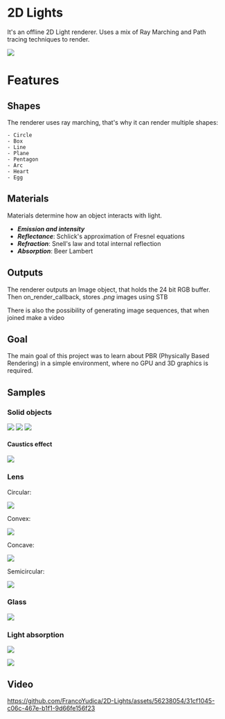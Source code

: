 
# 2D Lights

It's an offline 2D Light renderer. Uses a mix of Ray Marching and Path tracing techniques to render.

![ ](samples/metaballs0.png)

# Features
## Shapes
The renderer uses ray marching, that's why it can render multiple shapes:

    - Circle
    - Box
    - Line
    - Plane
    - Pentagon
    - Arc
    - Heart
    - Egg

## Materials

Materials determine how an object interacts with light.

- ***Emission and intensity***
- ***Reflectance***: Schlick's approximation of Fresnel equations
- ***Refraction***: Snell's law and total internal reflection
- ***Absorption***: Beer Lambert

## Outputs

The renderer outputs an Image object, that holds the 24 bit RGB buffer. Then on_render_callback, stores *.png* images using STB

There is also the possibility of generating image sequences, that when joined make a video

## Goal
The main goal of this project was to learn about PBR (Physically Based Rendering) in a simple environment, where no GPU and 3D graphics is required. 

## Samples

### Solid objects

![ ](samples/light_intensity_interpolation.png)
![ ](samples/color_interpolation.png)
![ ](samples/metaballs.png)

#### Caustics effect

![ ](samples/caustics_reflective-100spp.png)

### Lens

Circular:

![ ](samples/circular_lens.png)

Convex:

![ ](samples/convex_lens.png)

Concave:

![ ](samples/concave_lens.png)

Semicircular:

![ ](samples/semicircular_lens.png)

### Glass

![ ](samples/glass_metaballs.png)

### Light absorption

![ ](samples/metaballs_absorption.png)

![ ](samples/glass_absorption.png)

## Video
https://github.com/FrancoYudica/2D-Lights/assets/56238054/31cf1045-c06c-467e-b1f1-9d66fe156f23

